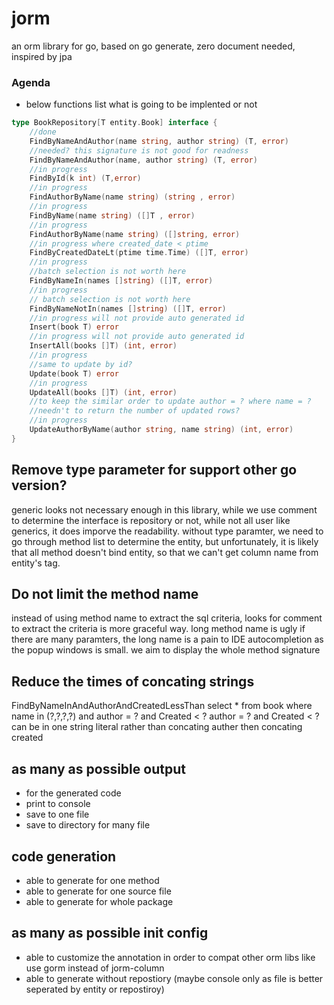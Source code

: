 # jorm
an orm library for go, based on go generate, zero document needed, inspired by jpa


### Agenda 

- below functions list what is going to be implented or not
```go
type BookRepository[T entity.Book] interface {
    //done
    FindByNameAndAuthor(name string, author string) (T, error)
    //needed? this signature is not good for readness
    FindByNameAndAuthor(name, author string) (T, error) 
    //in progress
    FindById(k int) (T,error)
    //in progress
    FindAuthorByName(name string) (string , error)
    //in progress
    FindByName(name string) ([]T , error)
    //in progress
    FindAuthorByName(name string) ([]string, error)
    //in progress where created_date < ptime
    FindByCreatedDateLt(ptime time.Time) ([]T, error) 
    //in progress 
    //batch selection is not worth here
    FindByNameIn(names []string) ([]T, error) 
    //in progress 
    // batch selection is not worth here
    FindByNameNotIn(names []string) ([]T, error)
    //in progress will not provide auto generated id
    Insert(book T) error
    //in progress will not provide auto generated id
    InsertAll(books []T) (int, error)
    //in progress
    //same to update by id?
    Update(book T) error
    //in progress
    UpdateAll(books []T) (int, error)
    //to keep the similar order to update author = ? where name = ?
    //needn't to return the number of updated rows?
    //in progress
    UpdateAuthorByName(author string, name string) (int, error)
}
```
## Remove type parameter for support other go version?
generic looks not necessary enough in this library, while we use comment to determine the interface is repository or not, while not all user like generics, it does imporve the readability.
without type paramter, we need to go through method list to determine the entity, but unfortunately, it is likely that all method doesn't bind entity, so that we can't get column name from entity's tag.

## Do not limit the method name
instead of using method name to extract the sql criteria, looks for comment to extract the criteria is more graceful way.
long method name is ugly if there are many paramters, the long name is a pain to IDE autocompletion as the popup windows is small.
we aim to display the whole method signature

## Reduce the times of concating strings
FindByNameInAndAuthorAndCreatedLessThan
select * from book where name in (?,?,?,?) and author = ? and Created < ?
author = ? and Created < ? can be in one string literal rather than concating auther then concating created

## as many as possible output 
- for the generated code 
- print to console
- save to one file
- save to directory for many file

## code generation
- able to generate for one method
- able to generate for one source file
- able to generate for whole package
## as many as possible init config
- able to customize the annotation in order to compat other orm libs like use gorm instead of jorm-column 
- able to generate without repostiory (maybe console only as file is better seperated by entity or repostiroy)